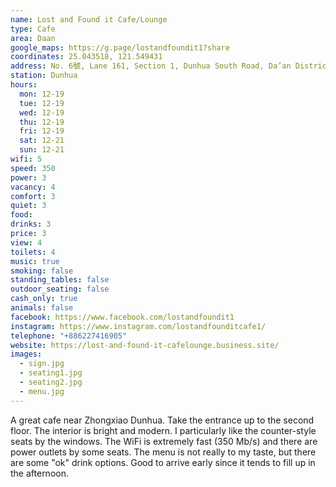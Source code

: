 ```yaml
---
name: Lost and Found it Cafe/Lounge
type: Cafe
area: Daan
google_maps: https://g.page/lostandfoundit1?share
coordinates: 25.043518, 121.549431
address: No. 6號, Lane 161, Section 1, Dunhua South Road, Da’an District, Taipei City, Taiwan 106
station: Dunhua
hours:
  mon: 12-19
  tue: 12-19
  wed: 12-19
  thu: 12-19
  fri: 12-19
  sat: 12-21
  sun: 12-21
wifi: 5
speed: 350
power: 3
vacancy: 4
comfort: 3
quiet: 3
food: 
drinks: 3
price: 3
view: 4
toilets: 4
music: true
smoking: false
standing_tables: false
outdoor_seating: false
cash_only: true
animals: false
facebook: https://www.facebook.com/lostandfoundit1
instagram: https://www.instagram.com/lostandfounditcafe1/
telephone: "+886227416905"
website: https://lost-and-found-it-cafelounge.business.site/
images:
  - sign.jpg
  - seating1.jpg
  - seating2.jpg
  - menu.jpg
---
```


A great cafe near Zhongxiao Dunhua. Take the entrance up to the second floor. The interior is bright and modern. I particularly like the counter-style seats by the windows. The WiFi is extremely fast (350 Mb/s) and there are power outlets by some seats. The menu is not really to my taste, but there are some "ok" drink options. Good to arrive early since it tends to fill up in the afternoon.
